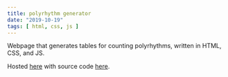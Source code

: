 ```yaml
---
title: polyrhythm generator
date: "2019-10-19"
tags: [ html, css, js ]
---
```

Webpage that generates tables for counting polyrhythms, written in HTML, CSS, and JS.

Hosted [here](https://bustinbung.github.io/polyrhythm-generator) with source code [here](https://github.com/bustinbung/polyrhythm-generator).